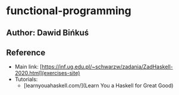 # functional-programming

## Author: Dawid Bińkuś

## Reference

* Main link: [https://inf.ug.edu.pl/~schwarzw/zadania/ZadHaskell-2020.html](exercises-site)
* Tutorials: 
    * [learnyouahaskell.com/](Learn You a Haskell for Great Good)
